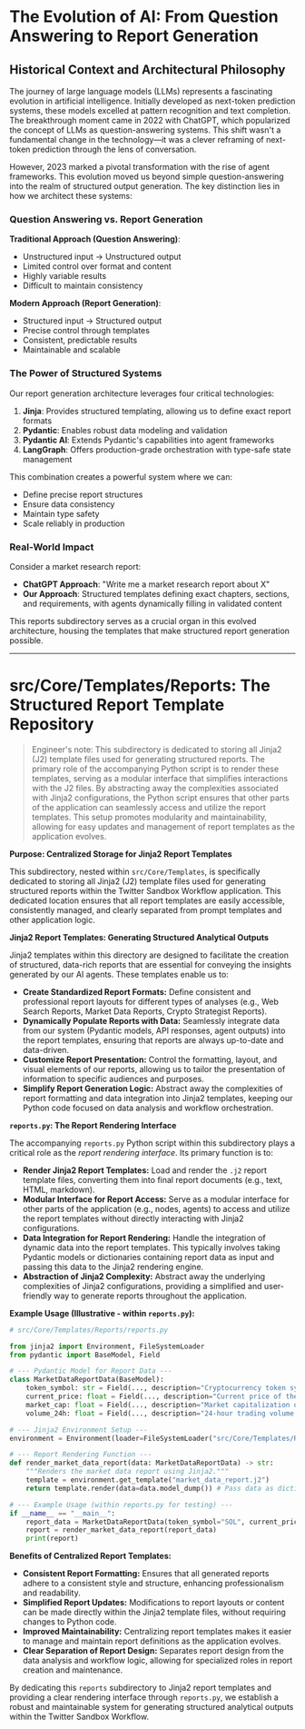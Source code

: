 # The Evolution of AI: From Question Answering to Report Generation

## Historical Context and Architectural Philosophy

The journey of large language models (LLMs) represents a fascinating evolution in artificial intelligence. Initially developed as next-token prediction systems, these models excelled at pattern recognition and text completion. The breakthrough moment came in 2022 with ChatGPT, which popularized the concept of LLMs as question-answering systems. This shift wasn't a fundamental change in the technology—it was a clever reframing of next-token prediction through the lens of conversation.

However, 2023 marked a pivotal transformation with the rise of agent frameworks. This evolution moved us beyond simple question-answering into the realm of structured output generation. The key distinction lies in how we architect these systems: 

### Question Answering vs. Report Generation

**Traditional Approach (Question Answering)**:
- Unstructured input → Unstructured output
- Limited control over format and content
- Highly variable results
- Difficult to maintain consistency

**Modern Approach (Report Generation)**:
- Structured input → Structured output
- Precise control through templates
- Consistent, predictable results
- Maintainable and scalable

### The Power of Structured Systems

Our report generation architecture leverages four critical technologies:

1. **Jinja**: Provides structured templating, allowing us to define exact report formats
2. **Pydantic**: Enables robust data modeling and validation
3. **Pydantic AI**: Extends Pydantic's capabilities into agent frameworks
4. **LangGraph**: Offers production-grade orchestration with type-safe state management

This combination creates a powerful system where we can:
- Define precise report structures
- Ensure data consistency
- Maintain type safety
- Scale reliably in production

### Real-World Impact

Consider a market research report:
- **ChatGPT Approach**: "Write me a market research report about X"
- **Our Approach**: Structured templates defining exact chapters, sections, and requirements, with agents dynamically filling in validated content

This reports subdirectory serves as a crucial organ in this evolved architecture, housing the templates that make structured report generation possible.

---

# src/Core/Templates/Reports: The Structured Report Template Repository

> Engineer's note: This subdirectory is dedicated to storing all Jinja2 (J2) template files used for generating structured reports. The primary role of the accompanying Python script is to render these templates, serving as a modular interface that simplifies interactions with the J2 files. By abstracting away the complexities associated with Jinja2 configurations, the Python script ensures that other parts of the application can seamlessly access and utilize the report templates. This setup promotes modularity and maintainability, allowing for easy updates and management of report templates as the application evolves.

**Purpose: Centralized Storage for Jinja2 Report Templates**

This subdirectory, nested within `src/Core/Templates`, is specifically dedicated to storing all Jinja2 (J2) template files used for generating structured reports within the Twitter Sandbox Workflow application.  This dedicated location ensures that all report templates are easily accessible, consistently managed, and clearly separated from prompt templates and other application logic.

**Jinja2 Report Templates:  Generating Structured Analytical Outputs**

Jinja2 templates within this directory are designed to facilitate the creation of structured, data-rich reports that are essential for conveying the insights generated by our AI agents.  These templates enable us to:

*   **Create Standardized Report Formats:**  Define consistent and professional report layouts for different types of analyses (e.g., Web Search Reports, Market Data Reports, Crypto Strategist Reports).
*   **Dynamically Populate Reports with Data:**  Seamlessly integrate data from our system (Pydantic models, API responses, agent outputs) into the report templates, ensuring that reports are always up-to-date and data-driven.
*   **Customize Report Presentation:**  Control the formatting, layout, and visual elements of our reports, allowing us to tailor the presentation of information to specific audiences and purposes.
*   **Simplify Report Generation Logic:**  Abstract away the complexities of report formatting and data integration into Jinja2 templates, keeping our Python code focused on data analysis and workflow orchestration.

**`reports.py`: The Report Rendering Interface**

The accompanying `reports.py` Python script within this subdirectory plays a critical role as the *report rendering interface*. Its primary function is to:

*   **Render Jinja2 Report Templates:**  Load and render the `.j2` report template files, converting them into final report documents (e.g., text, HTML, markdown).
*   **Modular Interface for Report Access:**  Serve as a modular interface for other parts of the application (e.g., nodes, agents) to access and utilize the report templates without directly interacting with Jinja2 configurations.
*   **Data Integration for Report Rendering:**  Handle the integration of dynamic data into the report templates. This typically involves taking Pydantic models or dictionaries containing report data as input and passing this data to the Jinja2 rendering engine.
*   **Abstraction of Jinja2 Complexity:** Abstract away the underlying complexities of Jinja2 configurations, providing a simplified and user-friendly way to generate reports throughout the application.

**Example Usage (Illustrative - within `reports.py`):**

```python
# src/Core/Templates/Reports/reports.py

from jinja2 import Environment, FileSystemLoader
from pydantic import BaseModel, Field

# --- Pydantic Model for Report Data ---
class MarketDataReportData(BaseModel):
    token_symbol: str = Field(..., description="Cryptocurrency token symbol.")
    current_price: float = Field(..., description="Current price of the token.")
    market_cap: float = Field(..., description="Market capitalization of the token.")
    volume_24h: float = Field(..., description="24-hour trading volume.")

# --- Jinja2 Environment Setup ---
environment = Environment(loader=FileSystemLoader("src/Core/Templates/Reports"))

# --- Report Rendering Function ---
def render_market_data_report(data: MarketDataReportData) -> str:
    """Renders the market data report using Jinja2."""
    template = environment.get_template("market_data_report.j2")
    return template.render(data=data.model_dump()) # Pass data as dictionary

# --- Example Usage (within reports.py for testing) ---
if __name__ == "__main__":
    report_data = MarketDataReportData(token_symbol="SOL", current_price=175.50, market_cap=75000000000, volume_24h=1500000000)
    report = render_market_data_report(report_data)
    print(report)
```

**Benefits of Centralized Report Templates:**

*   **Consistent Report Formatting:**  Ensures that all generated reports adhere to a consistent style and structure, enhancing professionalism and readability.
*   **Simplified Report Updates:**  Modifications to report layouts or content can be made directly within the Jinja2 template files, without requiring changes to Python code.
*   **Improved Maintainability:**  Centralizing report templates makes it easier to manage and maintain report definitions as the application evolves.
*   **Clear Separation of Report Design:**  Separates report design from the data analysis and workflow logic, allowing for specialized roles in report creation and maintenance.

By dedicating this `reports` subdirectory to Jinja2 report templates and providing a clear rendering interface through `reports.py`, we establish a robust and maintainable system for generating structured analytical outputs within the Twitter Sandbox Workflow.